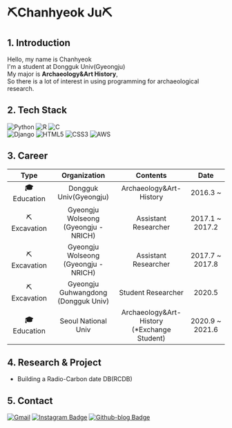
# ⛏Chanhyeok Ju⛏

## 1. Introduction

Hello, my name is Chanhyeok<br>
I'm a student at Dongguk Univ(Gyeongju)<br>
My major is **Archaeology&Art History**,<br>
So there is a lot of interest in using programming for archaeological research.


## 2. Tech Stack

![Python](https://img.shields.io/badge/Python-3776AB?style=for-the-badge&logo=python&logoColor=white)
![R](https://img.shields.io/badge/R-276DC3?style=for-the-badge&logo=r&logoColor=white)
![C](https://img.shields.io/badge/C-00599C?style=for-the-badge&logo=c&logoColor=white)
<br>
![Django](https://img.shields.io/badge/Django-092E20?style=for-the-badge&logo=django&logoColor=white)
![HTML5](https://img.shields.io/badge/HTML5-E34F26?style=for-the-badge&logo=html5&logoColor=white)
![CSS3](https://img.shields.io/badge/CSS3-1572B6?style=for-the-badge&logo=css3&logoColor=white)
![AWS](https://img.shields.io/badge/AWS-232F3E?style=for-the-badge&logo=amazon-aws&logoColor=white)


## 3. Career

|      Type       |                  Organization                  |                    Contents                    |      Date       |
| :-------------: | :--------------------------------------------: | :--------------------------------------------: | :-------------: |
| **🎓** Education |             Dongguk Univ(Gyeongju)             |            Archaeology&Art-History             |    2016.3 ~     |
|   ⛏Excavation   |    Gyeongju Wolseong<br/>(Gyeongju - NRICH)    |              Assistant Researcher              | 2017.1 ~ 2017.2 |
|   ⛏Excavation   |    Gyeongju Wolseong<br>(Gyeongju - NRICH)     |              Assistant Researcher              | 2017.7 ~ 2017.8 |
|   ⛏Excavation   | Gyeongju Guhwangdong<br>(Dongguk Univ) |               Student Researcher               |     2020.5      |
| **🎓** Education |              Seoul National Univ               | Archaeology&Art-History<br>(*Exchange Student) | 2020.9 ~ 2021.6 |


## 4. Research & Project

* Building a Radio-Carbon date DB(RCDB)


## 5. Contact

[![Gmail](https://img.shields.io/badge/Gmail-D14836?style=for-the-badge&logo=gmail&logoColor=white)](https://wnrnrxla@gmail.com)
[![Instagram Badge](https://img.shields.io/badge/Instagram-E4405F?style=for-the-badge&logo=instagram&logoColor=white)](https://www.instagram.com/ch.ju97/)
[![Github-blog Badge](https://img.shields.io/badge/Blog-100000?style=for-the-badge&logo=github&logoColor=white)](https://chantore.github.io/)
